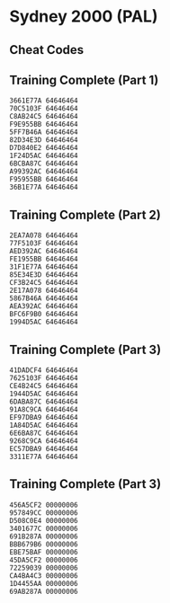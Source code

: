 # Sydney 2000 (PAL)

## Cheat Codes

## Training Complete (Part 1)

```
3661E77A 64646464
70C5103F 64646464
C8AB24C5 64646464
F9E955BB 64646464
5FF7B46A 64646464
82D34E3D 64646464
D7D840E2 64646464
1F24D5AC 64646464
6BCBA87C 64646464
A99392AC 64646464
F95955BB 64646464
36B1E77A 64646464

```

## Training Complete (Part 2)

```
2EA7A078 64646464
77F5103F 64646464
AED392AC 64646464
FE1955BB 64646464
31F1E77A 64646464
85E34E3D 64646464
CF3B24C5 64646464
2E17A078 64646464
5867B46A 64646464
AEA392AC 64646464
BFC6F9B0 64646464
1994D5AC 64646464

```

## Training Complete (Part 3)

```
41DADCF4 64646464
7625103F 64646464
CE4B24C5 64646464
1944D5AC 64646464
6DABA87C 64646464
91A8C9CA 64646464
EF97DBA9 64646464
1A84D5AC 64646464
6E6BA87C 64646464
9268C9CA 64646464
EC57DBA9 64646464
3311E77A 64646464

```

## Training Complete (Part 3)

```
456A5CF2 00000006
957849CC 00000006
D508C0E4 00000006
3401677C 00000006
691B287A 00000006
BBB679B6 00000006
EBE75BAF 00000006
45DA5CF2 00000006
72259039 00000006
CA4BA4C3 00000006
1D4455AA 00000006
69AB287A 00000006

```

